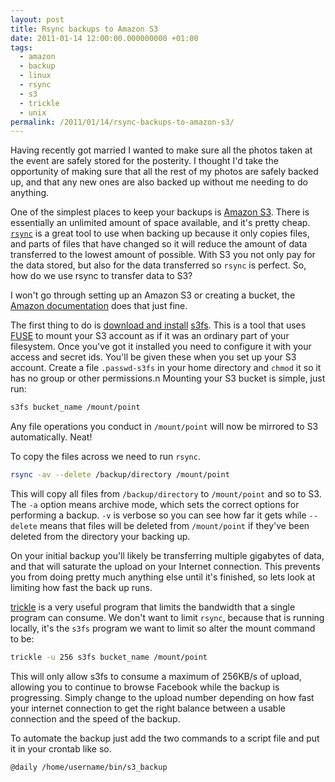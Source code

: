 ```yaml
---
layout: post
title: Rsync backups to Amazon S3
date: 2011-01-14 12:00:00.000000000 +01:00
tags:
  - amazon
  - backup
  - linux
  - rsync
  - s3
  - trickle
  - unix
permalink: /2011/01/14/rsync-backups-to-amazon-s3/
---
```

Having recently got married I wanted to make sure all the photos taken at the event are safely stored for the
posterity. I thought I'd take the opportunity of making sure that all the rest of my photos are safely backed
up, and that any new ones are also backed up without me needing to do anything.

One of the simplest places to keep your backups is [Amazon S3](http://aws.amazon.com/s3/). There is
essentially an unlimited amount of space available, and it's pretty cheap.
[`rsync`](http://samba.anu.edu.au/rsync/) is a great tool to use when backing up because it only copies files,
and parts of files that have changed so it will reduce the amount of data transferred to the lowest amount of
possible. With S3 you not only pay for the data stored, but also for the data transferred so `rsync` is
perfect. So, how do we use rsync to transfer data to S3?

I won't go through setting up an Amazon S3 or creating a bucket, the [Amazon
documentation](http://docs.amazonwebservices.com/AmazonS3/latest/gsg/) does that just fine.

The first thing to do is [download and install](http://code.google.com/p/s3fs/wiki/InstallationNotes)
[s3fs](http://code.google.com/p/s3fs/). This is a tool that uses [FUSE](http://fuse.sourceforge.net/) to mount
your S3 account as if it was an ordinary part of your filesystem. Once you've got it installed you need to
configure it with your access and secret ids. You'll be given these when you set up your S3 account. Create a
file `.passwd-s3fs` in your home directory and `chmod` it so it has no group or other permissions.n Mounting
your S3 bucket is simple, just run:

```bash
s3fs bucket_name /mount/point
```

Any file operations you conduct in `/mount/point` will now be mirrored to S3 automatically. Neat!

To copy the files across we need to run `rsync`.

```bash
rsync -av --delete /backup/directory /mount/point
```

This will copy all files from `/backup/directory` to `/mount/point` and so to S3. The `-a` option means
archive mode, which sets the correct options for performing a backup. `-v` is verbose so you can see how far
it gets while `--delete` means that files will be deleted from `/mount/point` if they've been deleted from the
directory your backing up.

On your initial backup you'll likely be transferring multiple gigabytes of data, and that will saturate the
upload on your Internet connection. This prevents you from doing pretty much anything else until it's
finished, so lets look at limiting how fast the back up runs.

[trickle](http://monkey.org/~marius/pages/?page=trickle) is a very useful program that limits the bandwidth
that a single program can consume. We don't want to limit `rsync`, because that is running locally, it's the
`s3fs` program we want to limit so alter the mount command to be:

```bash
trickle -u 256 s3fs bucket_name /mount/point
```

 This will only allow s3fs to consume a maximum of 256KB/s of upload, allowing you to continue to browse
Facebook while the backup is progressing. Simply change to the upload number depending on how fast your
internet connection to get the right balance between a usable connection and the speed of the backup.

To automate the backup just add the two commands to a script file and put it in your crontab like so.

```crontab
@daily /home/username/bin/s3_backup
```
